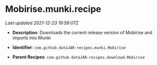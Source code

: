 # Mobirise.munki.recipe

_Last updated 2021-12-23 19:58:07Z_

- **Description**: Downloads the current release version of Mobirise and imports into Munki

- **Identifier**: `com.github.dataJAR-recipes.munki.Mobirise`

- **Parent Recipes**: `com.github.dataJAR-recipes.download.Mobirise`